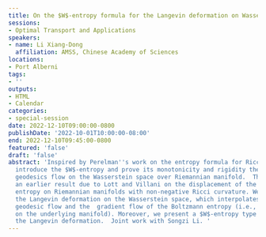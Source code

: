 ```yaml
---
title: On the $W$-entropy formula for the Langevin deformation on Wasserstein space
sessions:
- Optimal Transport and Applications
speakers:
- name: Li Xiang-Dong
  affiliation: AMSS, Chinese Academy of Sciences
locations:
- Port Alberni
tags:
- ''
outputs:
- HTML
- Calendar
categories:
- special-session
date: 2022-12-10T09:00:00-0800
publishDate: '2022-10-01T10:00:00-08:00'
end: 2022-12-10T09:45:00-0800
featured: 'false'
draft: 'false'
abstract: 'Inspired by Perelman''s work on the entropy formula for Ricci flow, we
  introduce the $W$-entropy and prove its monotonicity and rigidity theorem for the
  geodesics flow on the Wasserstein space over Riemannian manifold.  This improves
  an earlier result due to Lott and Villani on the displacement of the Boltzmann type
  entropy on Riemannian manifolds with non-negative Ricci curvature. We then  introduce
  the Langevin deformation on the Wasserstein space, which interpolates the Wasserstein
  geodesic flow and the  gradient flow of the Boltzmann entropy (i.e., the heat equation
  on the underlying manifold). Moreover, we present a $W$-entropy type formula for
  the Langevin deformation.  Joint work with Songzi Li. '
---
```

